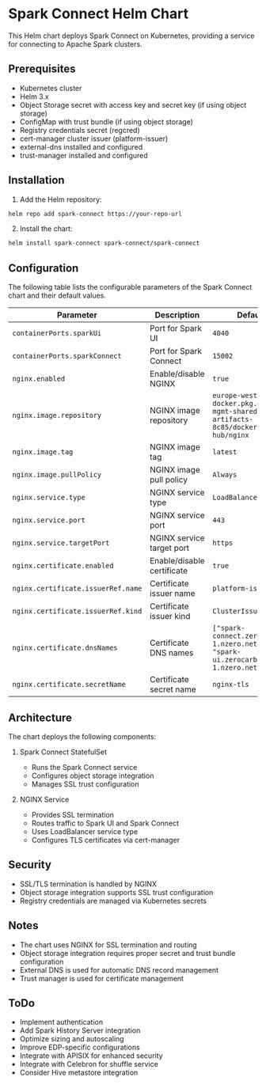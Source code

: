 # Spark Connect Helm Chart

This Helm chart deploys Spark Connect on Kubernetes, providing a service for connecting to Apache Spark clusters.

## Prerequisites

- Kubernetes cluster
- Helm 3.x
- Object Storage secret with access key and secret key (if using object storage)
- ConfigMap with trust bundle (if using object storage)
- Registry credentials secret (regcred)
- cert-manager cluster issuer (platform-issuer)
- external-dns installed and configured
- trust-manager installed and configured

## Installation

1. Add the Helm repository:
```bash
helm repo add spark-connect https://your-repo-url
```

2. Install the chart:
```bash
helm install spark-connect spark-connect/spark-connect
```

## Configuration

The following table lists the configurable parameters of the Spark Connect chart and their default values.

| Parameter | Description | Default |
|-----------|-------------|---------|
| `containerPorts.sparkUi` | Port for Spark UI | `4040` |
| `containerPorts.sparkConnect` | Port for Spark Connect | `15002` |
| `nginx.enabled` | Enable/disable NGINX | `true` |
| `nginx.image.repository` | NGINX image repository | `europe-west3-docker.pkg.dev/nz-mgmt-shared-artifacts-8c85/docker-hub/nginx` |
| `nginx.image.tag` | NGINX image tag | `latest` |
| `nginx.image.pullPolicy` | NGINX image pull policy | `Always` |
| `nginx.service.type` | NGINX service type | `LoadBalancer` |
| `nginx.service.port` | NGINX service port | `443` |
| `nginx.service.targetPort` | NGINX service target port | `https` |
| `nginx.certificate.enabled` | Enable/disable certificate | `true` |
| `nginx.certificate.issuerRef.name` | Certificate issuer name | `platform-issuer` |
| `nginx.certificate.issuerRef.kind` | Certificate issuer kind | `ClusterIssuer` |
| `nginx.certificate.dnsNames` | Certificate DNS names | `["spark-connect.zerocarbon-1.nzero.net", "spark-ui.zerocarbon-1.nzero.net"]` |
| `nginx.certificate.secretName` | Certificate secret name | `nginx-tls` |

## Architecture

The chart deploys the following components:

1. Spark Connect StatefulSet
   - Runs the Spark Connect service
   - Configures object storage integration
   - Manages SSL trust configuration

2. NGINX Service
   - Provides SSL termination
   - Routes traffic to Spark UI and Spark Connect
   - Uses LoadBalancer service type
   - Configures TLS certificates via cert-manager

## Security

- SSL/TLS termination is handled by NGINX
- Object storage integration supports SSL trust configuration
- Registry credentials are managed via Kubernetes secrets

## Notes

- The chart uses NGINX for SSL termination and routing
- Object storage integration requires proper secret and trust bundle configuration
- External DNS is used for automatic DNS record management
- Trust manager is used for certificate management

## ToDo

- Implement authentication
- Add Spark History Server integration
- Optimize sizing and autoscaling
- Improve EDP-specific configurations
- Integrate with APISIX for enhanced security
- Integrate with Celebron for shuffle service
- Consider Hive metastore integration
